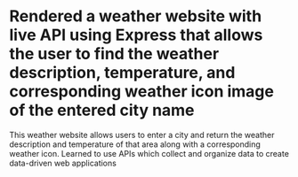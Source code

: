 # Rendered a weather website with live API using Express that allows the user to find the weather description, temperature, and corresponding weather icon image of the entered city name
This weather website allows users to enter a city and return the weather description and temperature of that area along with a corresponding weather icon.
Learned to use APIs which collect and organize data to create data-driven web applications
